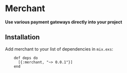 # Merchant

**Use various payment gateways directly into your project**

## Installation

Add merchant to your list of dependencies in `mix.exs`:
```
    def deps do
      [{:merchant, "~> 0.0.1"}]
    end
```
